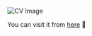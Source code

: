 ![CV Image](/public/media/images/cv-temp.png)

You can visit it from [here](https://mohamedsaid7102.github.io/My-Resume/) 🚀
